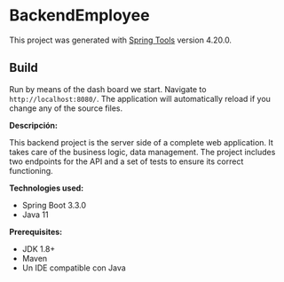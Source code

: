 # BackendEmployee

This project was generated with [Spring Tools](https://spring.io/tools) version 4.20.0.

## Build
Run by means of the dash board we start. Navigate to `http://localhost:8080/`. The application will automatically reload if you change any of the source files.

**Descripción:**

This backend project is the server side of a complete web application. It takes care of the business logic, data management. 
The project includes two endpoints for the API and a set of tests to ensure its correct functioning.

**Technologies used:**

* Spring Boot 3.3.0
* Java 11

**Prerequisites:**

* JDK 1.8+
* Maven
* Un IDE compatible con Java 
